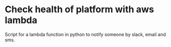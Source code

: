 # Check health of platform with aws lambda

Script for a lambda function in python to notify someone by slack, email and sms.



